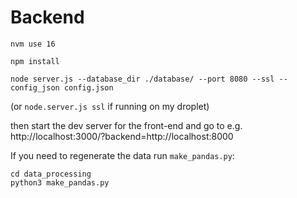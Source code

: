 # Backend

`nvm use 16`

`npm install`

`node server.js --database_dir ./database/ --port 8080 --ssl --config_json config.json`

(or `node.server.js ssl` if running on my droplet)

then start the dev server for the front-end and go to e.g. http://localhost:3000/?backend=http://localhost:8000

If you need to regenerate the data run `make_pandas.py`:
```
cd data_processing
python3 make_pandas.py
```
